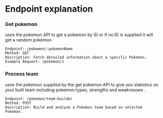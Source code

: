 # Endpoint explanation

### Get pokemon 

uses the pokemon API to get a pokemon by ID or if no ID is supplied it will get a random pokemon

```
Endpoint: /pokemon/:pokemonName
Method: GET
Description: Fetch detailed information about a specific Pokemon.
Example Request: /pokemon/1
```

### Process team

uses the pokemon supplied by the get pokemon API to give you statistics on your built team including pokemon types, strengths and weaknesses .

```
Endpoint: /pokemon/team-builder
Method: POST
Description: Build and analyze a Pokemon team based on selected Pokemon.
```